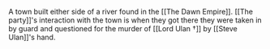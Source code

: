 A town built either side of a river found in the [[The Dawn Empire]]. [[The party]]'s interaction with the town is when they got there they were taken in by guard and questioned for the murder of [[Lord Ulan †]] by [[Steve Ulan]]'s hand.
